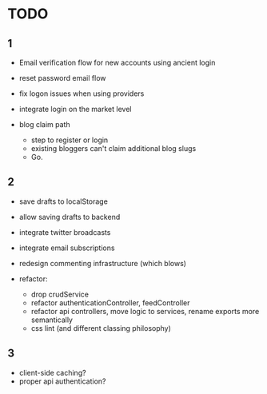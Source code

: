 TODO
=======

1
-------

- Email verification flow for new accounts using ancient login
- reset password email flow
- fix logon issues when using providers


- integrate login on the market level

- blog claim path
  - step to register or login
  - existing bloggers can't claim additional blog slugs
  - Go.



2
-------

- save drafts to localStorage
- allow saving drafts to backend
- integrate twitter broadcasts
- integrate email subscriptions
- redesign commenting infrastructure (which blows)

- refactor:
    - drop crudService
    - refactor authenticationController, feedController
    - refactor api controllers, move logic to services, rename exports more semantically
    - css lint (and different classing philosophy)



3
-------

- client-side caching?
- proper api authentication?